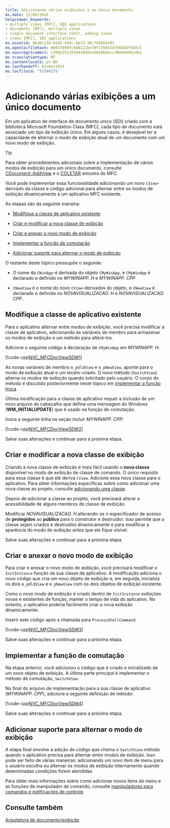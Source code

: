 ```yaml
---
title: Adicionando várias exibições a um único documento
ms.date: 11/04/2016
helpviewer_keywords:
- multiple views [MFC], SDI applications
- documents [MFC], multiple views
- single document interface (SDI), adding views
- views [MFC], SDI applications
ms.assetid: 86d0c134-01d5-429c-b672-36cfb956dc01
ms.openlocfilehash: b665f090fc680221be70f170452d756dd5f68dc5
ms.sourcegitcommit: c3093251193944840e3d0a068ecc30e6449624ba
ms.translationtype: MT
ms.contentlocale: pt-BR
ms.lasthandoff: 03/04/2019
ms.locfileid: "57284275"
---
```

# <a name="adding-multiple-views-to-a-single-document"></a>Adicionando várias exibições a um único documento

Em um aplicativo de interface de documento único (SDI) criado com a biblioteca Microsoft Foundation Class (MFC), cada tipo de documento está associado um tipo de exibição único. Em alguns casos, é desejável ter a capacidade de alternar o modo de exibição atual de um documento com um novo modo de exibição.

> [!TIP]
>  Para obter procedimentos adicionais sobre a implementação de vários modos de exibição para um único documento, consulte [CDocument::AddView](../mfc/reference/cdocument-class.md#addview) e o [COLETAR](../visual-cpp-samples.md) amostra do MFC.

Você pode implementar essa funcionalidade adicionando um novo `CView`-derivado da classe e código adicional para alternar entre os modos de exibição dinamicamente a um aplicativo MFC existente.

As etapas são da seguinte maneira:

- [Modifique a classe de aplicativo existente](#vcconmodifyexistingapplicationa1)

- [Criar e modificar a nova classe de exibição](#vcconnewviewclassa2)

- [Criar e anexar o novo modo de exibição](#vcconattachnewviewa3)

- [Implementar a função de comutação](#vcconswitchingfunctiona4)

- [Adicionar suporte para alternar o modo de exibição](#vcconswitchingtheviewa5)

O restante deste tópico pressupõe o seguinte:

- O nome da `CWinApp`-é derivada do objeto `CMyWinApp`, e `CMyWinApp` é declarado e definido no *MYWINAPP. H* e *MYWINAPP. CPP*.

- `CNewView` é o nome do novo `CView`-derivados do objeto, e `CNewView` é declarado e definido no *NOVAVISUALIZACAO. H* e *NOVAVISUALIZACAO. CPP*.

##  <a name="vcconmodifyexistingapplicationa1"></a> Modifique a classe de aplicativo existente

Para o aplicativo alternar entre modos de exibição, você precisa modificar a classe de aplicativo, adicionando as variáveis de membro para armazenar os modos de exibição e um método para alterá-los.

Adicione o seguinte código à declaração de `CMyWinApp` em *MYWINAPP. H*:

[!code-cpp[NVC_MFCDocViewSDI#1](../mfc/codesnippet/cpp/adding-multiple-views-to-a-single-document_1.h)]

As novas variáveis de membro `m_pOldView` e `m_pNewView`, aponte para o modo de exibição atual e um recém-criado. O novo método (`SwitchView`) alterna os modos de exibição quando solicitado pelo usuário. O corpo do método é discutido posteriormente neste tópico em [implementar a função troca](#vcconswitchingfunctiona4).

Última modificação para a classe de aplicativo requer a inclusão de um novo arquivo de cabeçalho que define uma mensagem do Windows (**WM_INITIALUPDATE**) que é usado na função de comutação.

Insira a seguinte linha na seção incluir *MYWINAPP. CPP*:

[!code-cpp[NVC_MFCDocViewSDI#2](../mfc/codesnippet/cpp/adding-multiple-views-to-a-single-document_2.cpp)]

Salve suas alterações e continuar para a próxima etapa.

##  <a name="vcconnewviewclassa2"></a> Criar e modificar a nova classe de exibição

Criando a nova classe de exibição é mais fácil usando o **nova classe** disponível no modo de exibição de classe de comando. O único requisito para essa classe é que ele deriva `CView`. Adicione essa nova classe para o aplicativo. Para obter informações específicas sobre como adicionar uma nova classe ao projeto, consulte [adicionando uma classe](../ide/adding-a-class-visual-cpp.md).

Depois de adicionar a classe ao projeto, você precisará alterar a acessibilidade de alguns membros de classe de exibição.

Modificar *NOVAVISUALIZACAO. H* alterando-se o especificador de acesso de **protegidos** ao **público** para o construtor e destruidor. Isso permite que a classe sejam criados e destruídos dinamicamente e para modificar a aparência do modo de exibição antes que ele fique visível.

Salve suas alterações e continuar para a próxima etapa.

##  <a name="vcconattachnewviewa3"></a> Criar e anexar o novo modo de exibição

Para criar e anexar o novo modo de exibição, você precisará modificar o `InitInstance` função da sua classe de aplicativo. A modificação adiciona o novo código que cria um novo objeto de exibição e, em seguida, inicializa os dois `m_pOldView` e `m_pNewView` com os dois objetos de exibição existente.

Como o novo modo de exibição é criado dentro de `InitInstance` exibições novas e existentes de função, manter o tempo de vida do aplicativo. No entanto, o aplicativo poderia facilmente criar a nova exibição dinamicamente.

Inserir este código após a chamada para `ProcessShellCommand`:

[!code-cpp[NVC_MFCDocViewSDI#3](../mfc/codesnippet/cpp/adding-multiple-views-to-a-single-document_3.cpp)]

Salve suas alterações e continuar para a próxima etapa.

##  <a name="vcconswitchingfunctiona4"></a> Implementar a função de comutação

Na etapa anterior, você adicionou o código que é criado e inicializado de um novo objeto de exibição. A última parte principal é implementar o método de comutação, `SwitchView`.

No final do arquivo de implementação para a sua classe de aplicativo (*MYWINAPP. CPP*), adicione a seguinte definição de método:

[!code-cpp[NVC_MFCDocViewSDI#4](../mfc/codesnippet/cpp/adding-multiple-views-to-a-single-document_4.cpp)]

Salve suas alterações e continuar para a próxima etapa.

##  <a name="vcconswitchingtheviewa5"></a> Adicionar suporte para alternar o modo de exibição

A etapa final envolve a adição de código que chama o `SwitchView` método quando o aplicativo precisa para alternar entre modos de exibição. Isso pode ser feito de várias maneiras: adicionando um novo item de menu para o usuário escolha ou alternar os modos de exibição internamente quando determinadas condições forem atendidas.

Para obter mais informações sobre como adicionar novos itens de menu e as funções de manipulador de comando, consulte [manipuladores para comandos e notificações de controle](../mfc/handlers-for-commands-and-control-notifications.md).

## <a name="see-also"></a>Consulte também

[Arquitetura de documento/exibição](../mfc/document-view-architecture.md)
